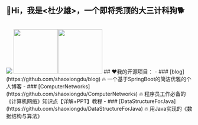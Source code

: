 ## 👋Hi，我是<杜少雄>，一个即将秃顶的大三计科狗🐕
## 
<img src='http://www.gitee.com/ShaoxiongDu/imageBed/raw/GithubShareQR.jpg' />
<img height="120px" src="https://github-readme-stats.vercel.app/api?username=shaoxiongdu&hide_border=false&hide_title=true&show_icons=true&include_all_commits=true&count_private=true&theme=buefy&locale=cn&line_height=20" /><img height="120px" src="https://github-readme-stats.vercel.app/api/top-langs/?hide_title=true&username=shaoxiongdu&hide_border=false&line_height=20&theme=flag-india&layout=compact&locale=cn" />
## ❤我的开源项目：
- ### [blog](https://github.com/shaoxiongdu/blog) 🔥 一个基于SpringBoot的简洁优雅的个人博客
- ### [ComputerNetworks](https://github.com/shaoxiongdu/ComputerNetworks) 🔥 程序员工作必备的《计算机网络》知识点【详解+PPT】教程
- ### [DataStructureForJava](https://github.com/shaoxiongdu/DataStructureForJava) 🔥 用Java实现的《数据结构与算法》

